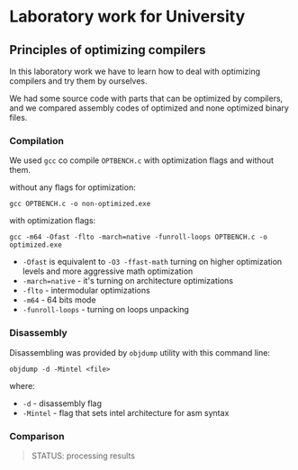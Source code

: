 # Laboratory work for University

## Principles of optimizing compilers

In this laboratory work we have to learn how to deal with optimizing compilers
and try them by ourselves.

We had some source code with parts that can be optimized by compilers,
and we compared assembly codes of optimized and none optimized binary files.

### Compilation

We used `gcc` co compile `OPTBENCH.c` with optimization flags and without them.

without any flags for optimization:

```console
gcc OPTBENCH.c -o non-optimized.exe
```

with optimization flags:

```console
gcc -m64 -Ofast -flto -march=native -funroll-loops OPTBENCH.c -o optimized.exe
```

- `-Ofast` is equivalent to `-O3 -ffast-math` turning on higher optimization levels and more aggressive math optimization
- `-march=native` - it's turning on architecture optimizations
- `-flto` - intermodular optimizations
- `-m64` - 64 bits mode
- `-funroll-loops` - turning on loops unpacking


### Disassembly

Disassembling was provided by `objdump` utility with this command line:

```console
objdump -d -Mintel <file>
```

where:
- `-d` - disassembly flag
- `-Mintel` - flag that sets intel architecture for asm syntax

### Comparison

>STATUS: processing results

